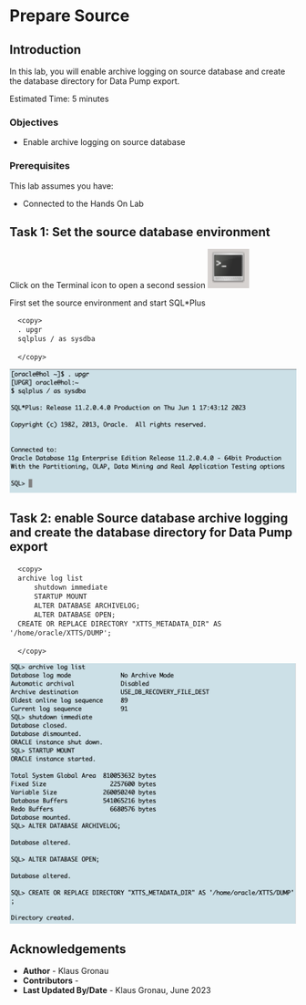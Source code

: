 # Prepare Source 

## Introduction

In this lab, you will enable archive logging on source database and create the database directory for Data Pump export.

Estimated Time: 5 minutes

### Objectives

- Enable archive logging on source database

### Prerequisites

This lab assumes you have:

- Connected to the Hands On Lab

## Task 1: Set the source database environment

Click on the Terminal icon to open a second session
![terminal](./images/Terminal.png " ")

First set the source environment and start SQL*Plus

  ```
    <copy>
    . upgr
    sqlplus / as sysdba

    </copy>
 ```

![Login to CDB3](./images/Source_UPGR_env_sqlplus.png " ")


## Task 2: enable Source database archive logging and create the database directory for Data Pump export


  ```
    <copy>
    archive log list
		shutdown immediate
		STARTUP MOUNT
		ALTER DATABASE ARCHIVELOG;
		ALTER DATABASE OPEN;
    CREATE OR REPLACE DIRECTORY "XTTS_METADATA_DIR" AS '/home/oracle/XTTS/DUMP';
    
    </copy>
  ```


![Login to CDB3](./images/enable_archive_logging.png " ")





## Acknowledgements
* **Author** - Klaus Gronau
* **Contributors** -  
* **Last Updated By/Date** - Klaus Gronau, June 2023
